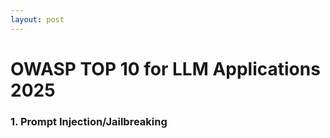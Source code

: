```yaml
---
layout: post
---
```


# OWASP TOP 10 for LLM Applications 2025 

### 1. Prompt Injection/Jailbreaking

